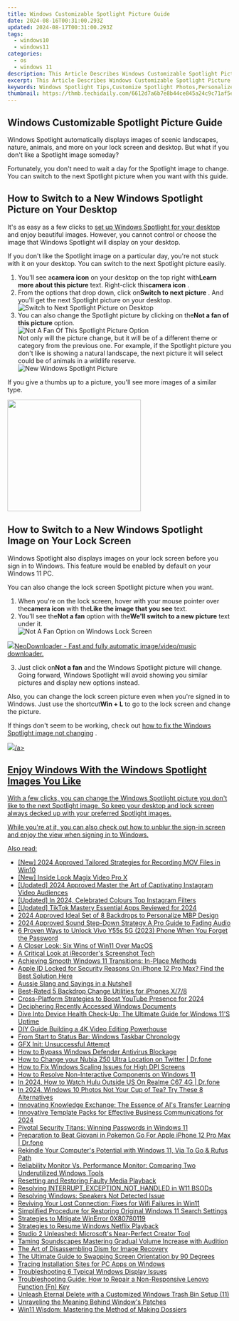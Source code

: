 ```yaml
---
title: Windows Customizable Spotlight Picture Guide
date: 2024-08-16T00:31:00.293Z
updated: 2024-08-17T00:31:00.293Z
tags:
  - windows10
  - windows11
categories:
  - os
  - windows 11
description: This Article Describes Windows Customizable Spotlight Picture Guide
excerpt: This Article Describes Windows Customizable Spotlight Picture Guide
keywords: Windows Spotlight Tips,Customize Spotlight Photos,Personalized Window Spotlight,Spotlight Picture Settings,WinSpotlight Enhancement Guide,Adjusting Spotlight Images,Windows Photo Customization
thumbnail: https://thmb.techidaily.com/6612d7a6b7e8b44ce845a24c9c71af5e69ea9f37b5bedb688c03953f127445f3.jpg
---
```


## Windows Customizable Spotlight Picture Guide

 Windows Spotlight automatically displays images of scenic landscapes, nature, animals, and more on your lock screen and desktop. But what if you don't like a Spotlight image someday?

 Fortunately, you don't need to wait a day for the Spotlight image to change. You can switch to the next Spotlight picture when you want with this guide.

## How to Switch to a New Windows Spotlight Picture on Your Desktop

 It's as easy as a few clicks to [set up Windows Spotlight for your desktop](https://www.makeuseof.com/windows-11-spotlight-wallpaper/) and enjoy beautiful images. However, you cannot control or choose the image that Windows Spotlight will display on your desktop.

 If you don't like the Spotlight image on a particular day, you're not stuck with it on your desktop. You can switch to the next Spotlight picture easily.

1. You'll see a**camera icon** on your desktop on the top right with**Learn more about this picture** text. Right-click this**camera icon** .
2. From the options that drop down, click on**Switch to next picture** . And you'll get the next Spotlight picture on your desktop.  
![Switch to Next Spotlight Picture on Desktop](https://static1.makeuseofimages.com/wordpress/wp-content/uploads/2023/03/switch-to-next-spotlight-picture.jpg)
3. You can also change the Spotlight picture by clicking on the**Not a fan of this picture** option.  
![Not A Fan Of This Spotlight Picture Option](https://static1.makeuseofimages.com/wordpress/wp-content/uploads/2023/03/not-a-fan-of-this-spotlight-picture.jpg)  
 Not only will the picture change, but it will be of a different theme or category from the previous one. For example, if the Spotlight picture you don't like is showing a natural landscape, the next picture it will select could be of animals in a wildlife reserve.  
![New Windows Spotlight Picture](https://static1.makeuseofimages.com/wordpress/wp-content/uploads/2023/03/new-spotlight-picture.jpg)

 If you give a thumbs up to a picture, you'll see more images of a similar type.

<!-- affiliate ads begin -->
<a href="https://imp.i357552.net/c/5597632/863039/11832" target="_top" id="863039"><img src="//a.impactradius-go.com/display-ad/11832-863039" border="0" alt="" width="300" height="250"/></a>
<!-- affiliate ads end -->
## How to Switch to a New Windows Spotlight Image on Your Lock Screen

 Windows Spotlight also displays images on your lock screen before you sign in to Windows. This feature would be enabled by default on your Windows 11 PC.

You can also change the lock screen Spotlight picture when you want.

1. When you're on the lock screen, hover with your mouse pointer over the**camera icon** with the**Like the image that you see** text.
2. You'll see the**Not a fan** option with the**We'll switch to a new picture** text under it.  
![Not A Fan Option on Windows Lock Screen](https://static1.makeuseofimages.com/wordpress/wp-content/uploads/2023/03/not-a-fan-spotlight-picture-option.jpg)
<!-- affiliate ads begin -->
<a href="https://secure.2checkout.com/order/checkout.php?PRODS=4559731&QTY=1&AFFILIATE=108875&CART=1"><img src="http://www.neowise.com/images/nd-ss-w200.jpg" border="0">NeoDownloader - Fast and fully automatic image/video/music downloader. </a>
<!-- affiliate ads end -->
3. Just click on**Not a fan** and the Windows Spotlight picture will change. Going forward, Windows Spotlight will avoid showing you similar pictures and display new options instead.

 Also, you can change the lock screen picture even when you're signed in to Windows. Just use the shortcut**Win + L** to go to the lock screen and change the picture.

 If things don't seem to be working, check out [how to fix the Windows Spotlight image not changing](https://www.makeuseof.com/windows-spotlight-image-not-changing-fix/) .

<!-- affiliate ads begin -->
<a href="https://store.nero.com/order/checkout.php?PRODS=4729507&QTY=1&AFFILIATE=108875&CART=1"><img src="https://www.nero.com/nero-com-wAssets/img/banners/2023/TIU/Nero_TuneItUp_Screen_2.webp" border="0">/a>
<!-- affiliate ads end -->
## Enjoy Windows With the Windows Spotlight Images You Like

 With a few clicks, you can change the Windows Spotlight picture you don't like to the next Spotlight image. So keep your desktop and lock screen always decked up with your preferred Spotlight images.

 While you're at it, you can also check out how to unblur the sign-in screen and enjoy the view when signing in to Windows.


<ins class="adsbygoogle"
     style="display:block"
     data-ad-format="autorelaxed"
     data-ad-client="ca-pub-7571918770474297"
     data-ad-slot="1223367746"></ins>



<ins class="adsbygoogle"
     style="display:block"
     data-ad-client="ca-pub-7571918770474297"
     data-ad-slot="8358498916"
     data-ad-format="auto"
     data-full-width-responsive="true"></ins>





<span class="atpl-alsoreadstyle">Also read:</span>
<div><ul>
<li><a href="https://screen-sharing-recording.techidaily.com/new-2024-approved-tailored-strategies-for-recording-mov-files-in-win10/"><u>[New] 2024 Approved  Tailored Strategies for Recording MOV Files in Win10</u></a></li>
<li><a href="https://extra-guidance.techidaily.com/new-inside-look-magix-video-pro-x/"><u>[New] Inside Look  Magix Video Pro X</u></a></li>
<li><a href="https://instagram-video-files.techidaily.com/updated-2024-approved-master-the-art-of-captivating-instagram-video-audiences/"><u>[Updated] 2024 Approved  Master the Art of Captivating Instagram Video Audiences</u></a></li>
<li><a href="https://instagram-videos.techidaily.com/updated-in-2024-celebrated-colours-top-instagram-filters/"><u>[Updated] In 2024, Celebrated Colours  Top Instagram Filters</u></a></li>
<li><a href="https://tiktok-video-recordings.techidaily.com/updated-tiktok-mastery-essential-apps-reviewed-for-2024/"><u>[Updated] TikTok Mastery  Essential Apps Reviewed for 2024</u></a></li>
<li><a href="https://some-techniques.techidaily.com/2024-approved-ideal-set-of-8-backdrops-to-personalize-mbp-design/"><u>2024 Approved  Ideal Set of 8 Backdrops to Personalize MBP Design</u></a></li>
<li><a href="https://extra-support.techidaily.com/2024-approved-sound-step-down-strategy-a-pro-guide-to-fading-audio/"><u>2024 Approved  Sound Step-Down Strategy  A Pro Guide to Fading Audio</u></a></li>
<li><a href="https://android-unlock.techidaily.com/6-proven-ways-to-unlock-vivo-y55s-5g-2023-phone-when-you-forget-the-password-by-drfone-android/"><u>6 Proven Ways to Unlock Vivo Y55s 5G (2023) Phone When You Forget the Password</u></a></li>
<li><a href="https://win11.techidaily.com/a-closer-look-six-wins-of-win11-over-macos/"><u>A Closer Look: Six Wins of Win11 Over MacOS</u></a></li>
<li><a href="https://screen-recording.techidaily.com/a-critical-look-at-irecorders-screenshot-tech/"><u>A Critical Look at iRecorder's Screenshot Tech</u></a></li>
<li><a href="https://win11.techidaily.com/achieving-smooth-windows-11-transitions-in-place-methods/"><u>Achieving Smooth Windows 11 Transitions: In-Place Methods</u></a></li>
<li><a href="https://apple-account.techidaily.com/apple-id-locked-for-security-reasons-on-iphone-12-pro-max-find-the-best-solution-here-by-drfone-ios/"><u>Apple ID Locked for Security Reasons On iPhone 12 Pro Max? Find the Best Solution Here</u></a></li>
<li><a href="https://mondly-stories.techidaily.com/aussie-slang-and-sayings-in-a-nutshell/"><u>Aussie Slang and Sayings in a Nutshell</u></a></li>
<li><a href="https://extra-tips.techidaily.com/best-rated-5-backdrop-change-utilities-for-iphones-x78/"><u>Best-Rated 5 Backdrop Change Utilities for iPhones X/7/8</u></a></li>
<li><a href="https://youtube-clips.techidaily.com/cross-platform-strategies-to-boost-youtube-presence-for-2024/"><u>Cross-Platform Strategies to Boost YouTube Presence for 2024</u></a></li>
<li><a href="https://win11.techidaily.com/deciphering-recently-accessed-windows-documents/"><u>Deciphering Recently Accessed Windows Documents</u></a></li>
<li><a href="https://win11.techidaily.com/dive-into-device-health-check-up-the-ultimate-guide-for-windows-11s-uptime/"><u>Dive Into Device Health Check-Up: The Ultimate Guide for Windows 11'S Uptime</u></a></li>
<li><a href="https://fox-access.techidaily.com/diy-guide-building-a-4k-video-editing-powerhouse/"><u>DIY Guide  Building a 4K Video Editing Powerhouse</u></a></li>
<li><a href="https://win11.techidaily.com/from-start-to-status-bar-windows-taskbar-chronology/"><u>From Start to Status Bar: Windows Taskbar Chronology</u></a></li>
<li><a href="https://graphic-issues.techidaily.com/gfx-init-unsuccessful-attempt/"><u>GFX Init: Unsuccessful Attempt</u></a></li>
<li><a href="https://win11.techidaily.com/how-to-bypass-windows-defender-antivirus-blockage/"><u>How to Bypass Windows Defender Antivirus Blockage</u></a></li>
<li><a href="https://location-social.techidaily.com/how-to-change-your-nubia-z50-ultra-location-on-twitter-drfone-by-drfone-virtual-android/"><u>How to Change your Nubia Z50 Ultra Location on Twitter | Dr.fone</u></a></li>
<li><a href="https://win11.techidaily.com/how-to-fix-windows-scaling-issues-for-high-dpi-screens/"><u>How to Fix Windows Scaling Issues for High DPI Screens</u></a></li>
<li><a href="https://win11.techidaily.com/how-to-resolve-non-interactive-components-on-windows-11/"><u>How to Resolve Non-Interactive Components on Windows 11</u></a></li>
<li><a href="https://phone-solutions.techidaily.com/in-2024-how-to-watch-hulu-outside-us-on-realme-c67-4g-drfone-by-drfone-virtual-android/"><u>In 2024, How to Watch Hulu Outside US On Realme C67 4G | Dr.fone</u></a></li>
<li><a href="https://ai-video-apps.techidaily.com/in-2024-windows-10-photos-not-your-cup-of-tea-try-these-8-alternatives/"><u>In 2024, Windows 10 Photos Not Your Cup of Tea? Try These 8 Alternatives</u></a></li>
<li><a href="https://tech-revival.techidaily.com/innovating-knowledge-exchange-the-essence-of-ais-transfer-learning/"><u>Innovating Knowledge Exchange: The Essence of AI's Transfer Learning</u></a></li>
<li><a href="https://some-knowledge.techidaily.com/innovative-template-packs-for-effective-business-communications-for-2024/"><u>Innovative Template Packs for Effective Business Communications for 2024</u></a></li>
<li><a href="https://win11.techidaily.com/pivotal-security-titans-winning-passwords-in-windows-11/"><u>Pivotal Security Titans: Winning Passwords in Windows 11</u></a></li>
<li><a href="https://ios-pokemon-go.techidaily.com/preparation-to-beat-giovani-in-pokemon-go-for-apple-iphone-12-pro-max-drfone-by-drfone-virtual-ios/"><u>Preparation to Beat Giovani in Pokemon Go For Apple iPhone 12 Pro Max | Dr.fone</u></a></li>
<li><a href="https://win11.techidaily.com/rekindle-your-computers-potential-with-windows-11-via-to-go-and-rufus-path/"><u>Rekindle Your Computer's Potential with Windows 11, Via To Go & Rufus Path</u></a></li>
<li><a href="https://win11.techidaily.com/reliability-monitor-vs-performance-monitor-comparing-two-underutilized-windows-tools/"><u>Reliability Monitor Vs. Performance Monitor: Comparing Two Underutilized Windows Tools</u></a></li>
<li><a href="https://win11.techidaily.com/resetting-and-restoring-faulty-media-playback/"><u>Resetting and Restoring Faulty Media Playback</u></a></li>
<li><a href="https://win11.techidaily.com/resolving-interruptexceptionnothandled-in-w11-bsods/"><u>Resolving INTERRUPT_EXCEPTION_NOT_HANDLED in W11 BSODs</u></a></li>
<li><a href="https://win11.techidaily.com/resolving-windows-speakers-not-detected-issue/"><u>Resolving Windows: Speakers Not Detected Issue</u></a></li>
<li><a href="https://win11.techidaily.com/reviving-your-lost-connection-fixes-for-wifi-failures-in-win11/"><u>Reviving Your Lost Connection: Fixes for Wifi Failures in Win11</u></a></li>
<li><a href="https://win11.techidaily.com/simplified-procedure-for-restoring-original-windows-11-search-settings/"><u>Simplified Procedure for Restoring Original Windows 11 Search Settings</u></a></li>
<li><a href="https://win11.techidaily.com/strategies-to-mitigate-winerror-0x80780119/"><u>Strategies to Mitigate WinError 0X80780119</u></a></li>
<li><a href="https://win11-tips.techidaily.com/strategies-to-resume-windows-netflix-playback/"><u>Strategies to Resume Windows Netflix Playback</u></a></li>
<li><a href="https://win11.techidaily.com/studio-2-unleashed-microsofts-near-perfect-creator-tool/"><u>Studio 2 Unleashed: Microsoft's Near-Perfect Creator Tool</u></a></li>
<li><a href="https://extra-tips.techidaily.com/taming-soundscapes-mastering-gradual-volume-increase-with-audition/"><u>Taming Soundscapes  Mastering Gradual Volume Increase with Audition</u></a></li>
<li><a href="https://win11.techidaily.com/the-art-of-disassembling-dism-for-image-recovery/"><u>The Art of Disassembling Dism for Image Recovery</u></a></li>
<li><a href="https://win11.techidaily.com/the-ultimate-guide-to-swapping-screen-orientation-by-90-degrees/"><u>The Ultimate Guide to Swapping Screen Orientation by 90 Degrees</u></a></li>
<li><a href="https://win11.techidaily.com/tracing-installation-sites-for-pc-apps-on-windows/"><u>Tracing Installation Sites for PC Apps on Windows</u></a></li>
<li><a href="https://win11.techidaily.com/troubleshooting-6-typical-windows-display-issues/"><u>Troubleshooting 6 Typical Windows Display Issues</u></a></li>
<li><a href="https://common-error.techidaily.com/troubleshooting-guide-how-to-repair-a-non-responsive-lenovo-function-fn-key/"><u>Troubleshooting Guide: How to Repair a Non-Responsive Lenovo Function (Fn) Key</u></a></li>
<li><a href="https://win11.techidaily.com/unleash-eternal-delete-with-a-customized-windows-trash-bin-setup-11/"><u>Unleash Eternal Delete with a Customized Windows Trash Bin Setup (11)</u></a></li>
<li><a href="https://win11.techidaily.com/unraveling-the-meaning-behind-windows-patches/"><u>Unraveling the Meaning Behind Window's Patches</u></a></li>
<li><a href="https://win11.techidaily.com/win11-wisdom-mastering-the-method-of-making-dossiers/"><u>Win11 Wisdom: Mastering the Method of Making Dossiers</u></a></li>
</ul></div>
